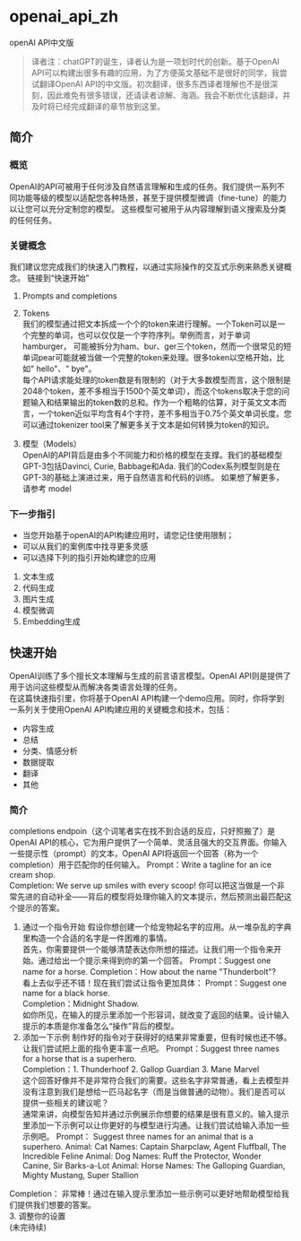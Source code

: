 # openai_api_zh
openAI API中文版
> 译者注：chatGPT的诞生，译者认为是一项划时代的创新。基于OpenAI API可以构建出很多有趣的应用，为了方便英文基础不是很好的同学，我尝试翻译OpenAI API的中文版。初次翻译，很多东西译者理解也不是很深刻，因此难免有很多错误，还请读者谅解、海涵。我会不断优化该翻译，并及时将已经完成翻译的章节放到这里。
## 简介
### 概览
OpenAI的API可被用于任何涉及自然语言理解和生成的任务。我们提供一系列不同功能等级的模型以适配您各种场景，甚至于提供模型微调（fine-tune）的能力以让您可以充分定制您的模型。
这些模型可被用于从内容理解到语义搜索及分类的任何任务。
### 关键概念
我们建议您完成我们的快速入门教程，以通过实际操作的交互式示例来熟悉关键概念。
链接到“快速开始”
1. Prompts and completions
2. Tokens   
我们的模型通过把文本拆成一个个的token来进行理解。一个Token可以是一个完整的单词，也可以仅仅是一个字符序列。举例而言，对于单词hamburger，
可能被拆分为ham、bur、ger三个token，然而一个很常见的短单词pear可能就被当做一个完整的token来处理。很多token以空格开始，比如" hello"、" bye"。   
每个API请求能处理的token数是有限制的（对于大多数模型而言，这个限制是2048个token，差不多相当于1500个英文单词），而这个tokens取决于您的问题输入和结果输出的token数的总和。作为一个粗略的估算，对于英文文本而言，一个token近似平均含有4个字符，差不多相当于0.75个英文单词长度。您可以通过tokenizer tool来了解更多关于文本是如何转换为token的知识。


3. 模型（Models）   
OpenAI的API背后是由多个不同能力和价格的模型在支撑。我们的基础模型GPT-3包括Davinci, Curie, Babbage和Ada.
我们的Codex系列模型则是在GPT-3的基础上演进过来，用于自然语言和代码的训练。
如果想了解更多，请参考  model
### 下一步指引
- 当您开始基于openAI的API构建应用时，请您记住使用限制；
- 可以从我们的案例库中找寻更多灵感
- 可以选择下列的指引开始构建您的应用
1. 文本生成
2. 代码生成
3. 图片生成
4. 模型微调
5. Embedding生成
## 快速开始
OpenAI训练了多个擅长文本理解与生成的前言语言模型。OpenAI API则是提供了用于访问这些模型从而解决各类语言处理的任务。   
在这篇快速指引里，你将基于OpenAI API构建一个demo应用。同时，你将学到一系列关于使用OpenAI API构建应用的关键概念和技术，包括：
- 内容生成
- 总结
- 分类、情感分析
- 数据提取
- 翻译
- 其他
### 简介
completions endpoin（这个词笔者实在找不到合适的反应，只好照搬了）是OpenAI API的核心，它为用户提供了一个简单、灵活且强大的交互界面。你输入一些提示性（prompt）的文本，OpenAI API将返回一个回答（称为一个completion）用于匹配你的任何输入。
Prompt：Write a tagline for an ice cream shop.    
Completion: We serve up smiles with every scoop!
你可以把这当做是一个非常先进的自动补全——背后的模型将处理你输入的文本提示，然后预测出最匹配这个提示的答案。
1. 通过一个指令开始
假设你想创建一个给宠物起名字的应用。从一堆杂乱的字典里构造一个合适的名字是一件困难的事情。  
首先，你需要提供一个能够清楚表达你所想的描述。让我们用一个指令来开始。通过给出一个提示来得到你的第一个回答。
Prompt：Suggest one name for a horse.
Completion：How about the name "Thunderbolt"?     
看上去似乎还不错！现在我们尝试让指令更加具体：
Prompt：Suggest one name for a black horse.  
Completion：Midnight Shadow.  
如你所见，在输入的提示里添加一个形容词，就改变了返回的结果。设计输入提示的本质是你准备怎么“操作”背后的模型。  
2. 添加一下示例
制作好的指令对于获得好的结果非常重要，但有时候也还不够。让我们尝试把上面的指令更丰富一点吧。
Prompt：Suggest three names for a horse that is a superhero.  
Completion：1. Thunderhoof   2. Gallop Guardian   3. Mane Marvel   
这个回答好像并不是非常符合我们的需要。这些名字非常普通，看上去模型并没有注意到我们是想给一匹马起名字（而是当做普通的动物）。我们是否可以提供一些相关的建议呢？  
通常来讲，向模型告知并通过示例展示你想要的结果是很有意义的。输入提示里添加一下示例可以让你更好的与模型进行沟通。让我们尝试给输入添加一些示例吧。
Prompt：
Suggest three names for an animal that is a superhero.
Animal: Cat
Names: Captain Sharpclaw, Agent Fluffball, The Incredible Feline
Animal: Dog
Names: Ruff the Protector, Wonder Canine, Sir Barks-a-Lot
Animal: Horse
Names: The Galloping Guardian, Mighty Mustang, Super Stallion

Completion：
非常棒！通过在输入提示里添加一些示例可以更好地帮助模型给我们提供我们想要的答案。  
3. 调整你的设置   
(未完待续)


